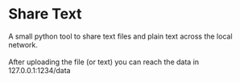# Share Text

A small python tool to share text files and plain text across the local network.<br><br>
After uploading the file (or text) you can reach the data in 127.0.0.1:1234/data
